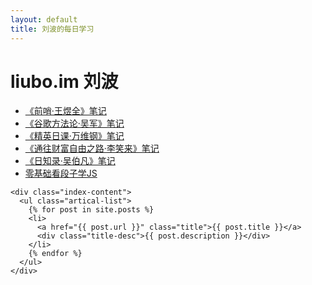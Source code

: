 ```yaml
---
layout: default
title: 刘波的每日学习
---
```

<head>
	<meta name="google-adsense-account" content="ca-pub-1467729400140451">
	<script async src="https://pagead2.googlesyndication.com/pagead/js/adsbygoogle.js?client=ca-pub-1467729400140451"
		crossorigin="anonymous"></script>
  <!-- Google tag (gtag.js) -->
  <script async src="https://www.googletagmanager.com/gtag/js?id=G-90KFYRQSGN"></script>
  <script>
    window.dataLayer = window.dataLayer || [];
    function gtag(){dataLayer.push(arguments);}
    gtag('js', new Date());
    
    gtag('config', 'G-90KFYRQSGN');
  </script>
</head>
<body>
  <div class="index-wrapper">
	<div class="aside">
	  <div class="info-card">
	    <h1>liubo.im 刘波</h1>
	    <ul>
	        <li><a href="/front.html">《前哨·王煜全》笔记</a></li>
		<li><a href="/methodology.html">《谷歌方法论·吴军》笔记</a></li>
	        <li><a href="/elite-lessons.html">《精英日课·万维钢》笔记</a></li>
	        <li><a href="/wealth-freedom.html">《通往财富自由之路·李笑来》笔记</a></li> 
		<li><a href="/daydayup.html">《日知录·吴伯凡》笔记</a></li>
	        <li><a href="/js.html">零基础看段子学JS</a></li>
	    </ul>
	  </div>
	  <div id="particles-js"></div>
	</div>
	
	<div class="index-content">
	  <ul class="artical-list">
	    {% for post in site.posts %}
	    <li>
	      <a href="{{ post.url }}" class="title">{{ post.title }}</a>
	      <div class="title-desc">{{ post.description }}</div>
	    </li>
	    {% endfor %}
	  </ul>
	</div>
  </div>
</body>